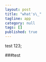 ```yaml
---
layout: post
title: "what's\_"
tagline: app
category: null
tags: []
published: true
---
```

test 123;

###test